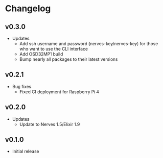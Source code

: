 # Changelog

## v0.3.0

* Updates
  * Add ssh username and password (nerves-key/nerves-key) for those who want to
    use the CLI interface
  * Add OSD32MP1 build
  * Bump nearly all packages to their latest versions

## v0.2.1

* Bug fixes
  * Fixed CI deployment for Raspberry Pi 4

## v0.2.0

* Updates
  * Update to Nerves 1.5/Elixir 1.9

## v0.1.0

* Initial release
